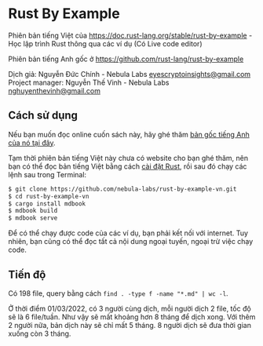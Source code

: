 # Rust By Example
Phiên bản tiếng Việt của https://doc.rust-lang.org/stable/rust-by-example - Học lập trình Rust thông qua các ví dụ (Có Live code editor)

Phiên bản tiếng Anh gốc ở https://github.com/rust-lang/rust-by-example

Dịch giả: Nguyễn Đức Chính - Nebula Labs <eyescryptoinsights@gmail.com>
Project manager: Nguyễn Thế Vinh - Nebula Labs <nghuyenthevinh@gmail.com>

## Cách sử dụng 
Nếu bạn muốn đọc online cuốn sách này, hãy ghé thăm [bản gốc tiếng Anh của nó tại đây][site-en].

Tạm thời phiên bản tiếng Việt này chưa có website cho bạn ghé thăm, nên bạn có thể đọc bản tiếng Việt bằng cách [cài đặt Rust], rồi sau đó chạy các lệnh sau trong Terminal:

```bash
$ git clone https://github.com/nebula-labs/rust-by-example-vn.git
$ cd rust-by-example-vn
$ cargo install mdbook
$ mdbook build
$ mdbook serve
```

Để có thể chạy được code của các ví dụ, bạn phải kết nối với internet. Tuy nhiên, bạn cũng có thể đọc tất cả nội dung ngoại tuyến, ngoại trừ việc chạy code.

[site-en]: https://doc.rust-lang.org/stable/rust-by-example
[cài đặt Rust]: https://www.rust-lang.org/tools/install

## Tiến độ

Có 198 file, query bằng cách `find . -type f -name "*.md" | wc -l`.

Ở thời điểm 01/03/2022, có 3 người cùng dịch, mỗi người dịch 2 file, tốc độ sẽ là 6 file/tuần. Như vậy sẽ mất khoảng hơn 8 tháng để dịch xong. Với thêm 2 người nữa, bản dịch này sẽ chỉ mất 5 tháng. 8 người dịch sẽ đưa thời gian xuống còn 3 tháng.
